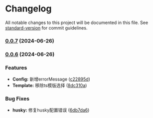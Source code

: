 # Changelog

All notable changes to this project will be documented in this file. See [standard-version](https://github.com/conventional-changelog/standard-version) for commit guidelines.

### [0.0.7](https://github.com/guizimo/said-cli/compare/v0.0.6...v0.0.7) (2024-06-26)

### [0.0.6](https://github.com/guizimo/said-cli/compare/v0.0.5...v0.0.6) (2024-06-26)


### Features

* **Config:** 新增errorMessage ([c22895d](https://github.com/guizimo/said-cli/commit/c22895d0c5302109d0ee39a1bd0b74f8707fb87a))
* **Template:** 移除ts模版选择 ([8dc310a](https://github.com/guizimo/said-cli/commit/8dc310a06a2d753acad0b505d70a8d82887fcbe9))


### Bug Fixes

* **husky:** 修复husky配置错误 ([6db7da6](https://github.com/guizimo/said-cli/commit/6db7da6d2863af7e6965ed90c272981bdb591f37))

